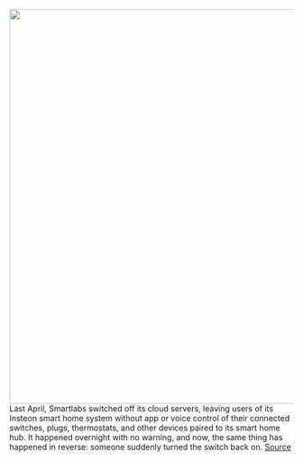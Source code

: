 <img src='https://cdn.vox-cdn.com/thumbor/kSK1HgpRp_aaMlG22c2FUqV5cok=/0x0:920x613/1200x800/filters:focal(387x234:533x380)/cdn.vox-cdn.com/uploads/chorus_image/image/70956345/IMA_hero_1_iphone11pro.0.0.jpg' width='700px' /><br/>
Last April, Smartlabs switched off its cloud servers, leaving users of its Insteon smart home system without app or voice control of their connected switches, plugs, thermostats, and other devices paired to its smart home hub. It happened overnight with no warning, and now, the same thing has happened in reverse: someone suddenly turned the switch back on.
<a href='https://www.theverge.com/2022/6/8/23159723/insteon-smart-home-servers-reportedly-online'> Source <a/>